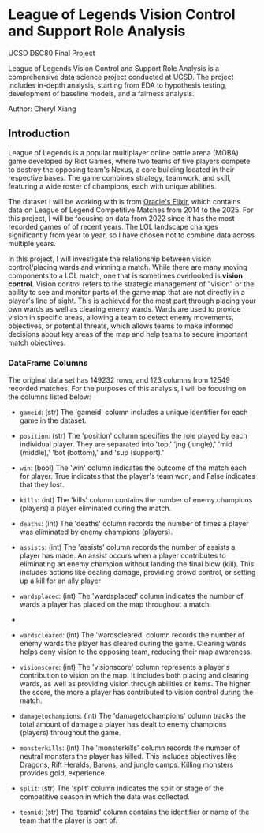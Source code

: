 # League of Legends Vision Control and Support Role Analysis
UCSD DSC80 Final Project

League of Legends Vision Control and Support Role Analysis is a comprehensive data science project conducted at UCSD. The project includes in-depth  analysis, starting from EDA to hypothesis testing, development of baseline models, and a fairness analysis. 

Author: Cheryl Xiang

## Introduction
League of Legends is a popular multiplayer online battle arena (MOBA) game developed by Riot Games, where two teams of five players compete to destroy the opposing team's Nexus, a core building located in their respective bases. The game combines strategy, teamwork, and skill, featuring a wide roster of champions, each with unique abilities.

The dataset I will be working with is from 	[Oracle's Elixir](https://oracleselixir.com/tools/downloads), which contains data on League of Legend Competitive Matches from 2014 to the 2025. For this project, I will be focusing on data from 2022 since it has the most recorded games of of recent years. The LOL landscape changes significantly from year to year, so I have chosen not to combine data across multiple years.

In this project, I will investigate the relationship between vision control/placing wards and winning a match. While there are many moving components to a LOL match, one that is sometimes overlooked is **vision control**. Vision control refers to the strategic management of "vision" or the ability to see and monitor parts of the game map that are not directly in a player's line of sight. This is achieved for the most part through placing your own wards as well as clearing enemy wards. Wards are used to provide vision in specific areas, allowing a team to detect enemy movements, objectives, or potential threats, which allows teams to make informed decisions about key areas of the map and help teams to secure important match objectives. 

### DataFrame Columns 

The original data set has 149232 rows, and 123 columns from 12549 recorded matches. For the purposes of this analysis, I will be focusing on the columns listed below:

- `gameid`: (str) The 'gameid' column includes a unique identifier for each game in the dataset. 

- `position`: (str) The 'position' column specifies the role played by each individual player. They are separated into 'top,' 'jng (jungle),' 'mid (middle),' 'bot (bottom),' and 'sup (support).'

- `win`: (bool) The 'win' column indicates the outcome of the match each for player. True indicates that the player's team won, and False indicates that they lost.

- `kills`: (int) The 'kills' column contains the number of enemy champions (players) a player eliminated during the match. 

- `deaths`: (int) The 'deaths' column records the number of times a player was eliminated by enemy champions (players). 

- `assists`: (int) The 'assists' column records the number of assists a player has made. An assist occurs when a player contributes to eliminating an enemy champion without landing the final blow (kill). This includes actions like dealing damage, providing crowd control, or setting up a kill for an ally player

- `wardsplaced`: (int) The 'wardsplaced' column indicates the number of wards a player has placed on the map throughout a match. 
- 
- `wardscleared`: (int) The 'wardscleared' column records the number of enemy wards the player has cleared during the game. Clearing wards helps deny vision to the opposing team, reducing their map awareness.

- `visionscore`: (int) The 'visionscore' column represents a player's contribution to vision on the map. It includes both placing and clearing wards, as well as providing vision through abilities or items. The higher the score, the more a player has contributed to vision control during the match.

- `damagetochampions`: (int) The 'damagetochampions' column tracks the total amount of damage a player has dealt to enemy champions (players) throughout the game.

- `monsterkills`: (int) The 'monsterkills' column records the number of neutral monsters the player has killed. This includes objectives like Dragons, Rift Heralds, Barons, and jungle camps. Killing monsters provides gold, experience.

- `split`: (str) The 'split' column indicates the split or stage of the competitive season in which the data was collected.

- `teamid`: (str) The 'teamid' column contains the identifier or name of the team that the player is part of.
